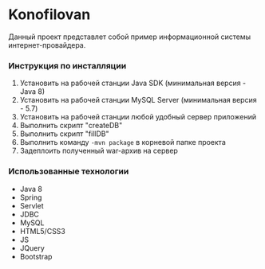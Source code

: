 # Konofilovan
Данный проект представлет собой пример информационной системы интернет-провайдера.
### Инструкция по инсталляции
1. Установить на рабочей станции Java SDK (минимальная версия  - Java 8)
2. Установить на рабочей станции MySQL Server (минимальная версия  - 5.7)
3. Установить на рабочей станции любой удобный сервер приложений
4. Выполнить скрипт "createDB"
5. Выполнить скрипт "fillDB"
6. Выполнить команду ```-mvn package``` в корневой папке проекта
7. Задеплоить полученный war-архив на сервер
### Использованные технологии
- Java 8
- Spring
- Servlet
- JDBC
- MySQL
- HTML5/CSS3
- JS
- JQuery
- Bootstrap


